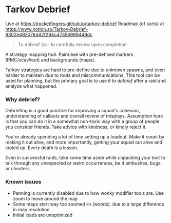 # Tarkov Debrief

Live at https://jrocketfingers.github.io/tarkov-debrief
Roadmap (of sorts) at https://www.notion.so/Tarkov-Debrief-8302e492076d42f294c47356989448dc

> To debrief (v) : to carefully review upon completion

A strategy mapping tool. Paint.exe with pre-defined markers (PMC/scav/loot) and backgrounds (maps).

Tarkov strategies are hard to pre-define due to unknown spawns, and even harder to maintain due to routs and miscommunications. This tool can be used for planning, but the primary goal is to use it to *debrief* after a raid and analyze what happened.

### Why debrief?
Debriefing is a good practice for improving a squad's cohesion, understanding of callouts and overall review of misplays. Assumption here is that you can do it in a somewhat non-toxic way with a group of people you consider friends. Take advice with kindness, or kindly reject it.

You're already spending a lot of time setting up a loadout. Make it count by making it out alive, and more importantly, getting your squad out alive and looted up. Every death is a lesson.

Even in successful raids, take some time aside while unpacking your loot to talk through any unexpected or weird occurrences, be it ambushes, bugs, or cheaters.

### Known issues

- Panning is currently disabled due to how wonky modifier tools are. Use zoom to move around the map
- Some maps start way too zoomed-in (woods), due to a large difference in map resolution
- Initial loads are unoptimized